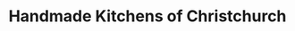 ---
title: "Handmade Kitchens of Christchurch"
url: /christchurch/handmade-kitchens-of-christchurch/
shop: Küchen
---